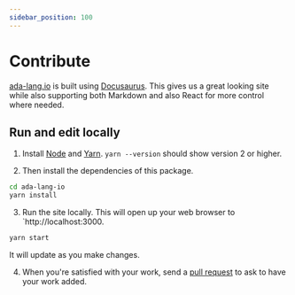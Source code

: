 ```yaml
---
sidebar_position: 100
---
```


# Contribute

[ada-lang.io](https://ada-lang.io) is built using [Docusaurus](https://docusaurus.io/).
This gives us a great looking site while also supporting both Markdown and also
React for more control where needed.

## Run and edit locally

1. Install [Node][url-node] and [Yarn][url-yarn]. `yarn --version` should show version 2 or higher.

2. Then install the dependencies of this package.

```bash
cd ada-lang-io
yarn install
```

3. Run the site locally. This will open up your web browser to `http://localhost:3000.

```bash
yarn start
```

It will update as you make changes.

4. When you're satisfied with your work, send a [pull request][url-ghpr] to ask to
   have your work added.

[url-node]: https://nodejs.org/en/download/
[url-yarn]: https://yarnpkg.com/getting-started/install
[url-ghpr]: https://github.com/ada-lang-io/ada-lang-io/pulls
